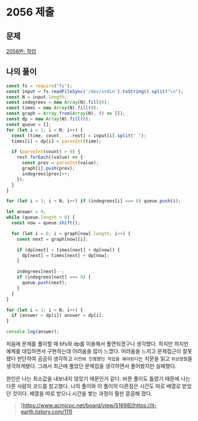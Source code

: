 # 2056 제출

## 문제

[2056번: 작업](https://www.acmicpc.net/problem/2056)

## 나의 풀이

```jsx
const fs = require("fs");
const input = fs.readFileSync('/dev/stdin').toString().split("\n");
const N = input.length;
const indegrees = new Array(N).fill(0);
const times = new Array(N).fill(0);
const graph = Array.from(Array(N), () => []);
const dp = new Array(N).fill(0);
const queue = [];
for (let i = 1; i < N; i++) {
  const [time, count, ...rest] = input[i].split(" ");
  times[i] = dp[i] = parseInt(time);

  if (parseInt(count) > 0) {
    rest.forEach((value) => {
      const prev = parseInt(value);
      graph[i].push(prev);
      indegrees[prev]++;
    });
  }
}

for (let i = 1; i < N; i++) if (indegrees[i] === 0) queue.push(i);

let answer = 0;
while (queue.length > 0) {
  const now = queue.shift();

  for (let i = 0; i < graph[now].length; i++) {
    const next = graph[now][i];

    if (dp[next] < times[next] + dp[now]) {
      dp[next] = times[next] + dp[now];
    }

    indegrees[next]--;
    if (indegrees[next] === 0) {
      queue.push(next);
    }
  }
}

for (let i = 1; i < N; i++) {
  if (answer < dp[i]) answer = dp[i];
}

console.log(answer);
```

처음에 문제를 풀이할 때 bfs와 dp를 이용해서 풀면되겠구나 생각했다. 하지만 하지만 예제를 대입하면서 구현하는데 어려움을 많이 느꼈다.  어려움을 느끼고 문제접근이 잘못됐다 판단하여 곰곰히 생각하고 `이전에 진행했던 작업을 해야된다`는 지문을 읽고 `위상정렬`을 생각하게됐다. 그래서 최근에 풀었던 문제집을 생각하면서 풀어봤지만 실패했다. 

원인은 나는 최소값을 내보내지 않았기 때문인거 같다. 바뀐 풀이도 틀렸기 때문에 나는 다른 사람의 코드를 참고했다. 나의 풀이와 이 풀이의 다른점은 시간도 따로 배열로 받았던 것이다. 배열을 따로 받으니 시간을 쌓는 과정이 훨씬 깔끔해 졌다.  

> [https://www.acmicpc.net/board/view/51698](https://it-earth.tistory.com/111)